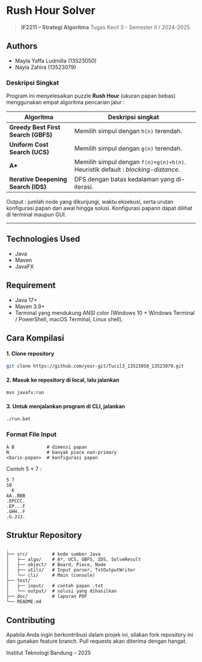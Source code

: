 # Rush Hour Solver

> **IF2211 – Strategi Algoritma**
> Tugas Kecil 3 - Semester II / 2024-2025

## Authors
* Mayla Yaffa Ludmilla (13523050)
* Nayla Zahira (13523079)

### Deskripsi Singkat

Program ini menyelesaikan puzzle **Rush Hour** (ukuran papan bebas) menggunakan empat algoritma pencarian jalur :

| Algoritma                            | Deskripsi singkat                                                                |
| ------------------------------------ | -------------------------------------------------------------------------------- |
| **Greedy Best First Search (GBFS)**  | Memilih simpul dengan `h(n)` terendah.                                           |
| **Uniform Cost Search (UCS)**        | Memilih simpul dengan `g(n)` terendah.                                           |
| **A\***                              | Memilih simpul dengan `f(n)=g(n)+h(n)`. Heuristik default : *blocking-distance*. |
| **Iterative Deepening Search (IDS)** | DFS dengan batas kedalaman yang di-iterasi.                                      |

Output : jumlah node yang dikunjungi, waktu eksekusi, serta urutan konfigurasi papan dari awal hingga solusi. Konfigurasi papann dapat dilihat di terminal maupun GUI.

---
## Technologies Used
* Java
* Maven
* JavaFX

## Requirement
* Java 17+
* Maven 3.9+ 
* Terminal yang mendukung ANSI color (Windows 10 + Windows Terminal / PowerShell, macOS Terminal, Linux shell).

## Cara Kompilasi

#### 1. Clone repository
```bash
git clone https://github.com/your-git/Tucil3_13523050_13523079.git     
```
#### 2. Masuk ke repository di local, lalu jalankan
```bash
mvn javafx:run
```
#### 3. Untuk menjalankan program di CLI, jalankan
```bash
./run.bat
```

### Format File Input

```
A B            # dimensi papan
N              # banyak piece non-primary
<baris-papan>  # konfigurasi papan
```

Contoh 5 × 7 :

```
5 7
10
  K
AA..BBB
.EPCCC.
.EP...F
.GHH..F
.G.JJJ.
```

## Struktur Repository

```
.
├── src/         # kode sumber Java
│   ├── algo/    # A*, UCS, GBFS, IDS, SolveResult
│   ├── object/  # Board, Piece, Node
│   ├── utils/   # Input parser, TxtOutputWriter
│   └── cli/     # Main (console)
├── test/
│   ├── input/   # contoh papan .txt
│   └── output/  # solusi yang dihasilkan
├── doc/         # laporan PDF
└── README.md
```
## Contributing
Apabila Anda ingin berkontribusi dalam projek ini, silakan fork repository ini dan gunakan feature branch. Pull requests akan diterima dengan hangat.

Institut Teknologi Bandung – 2025

